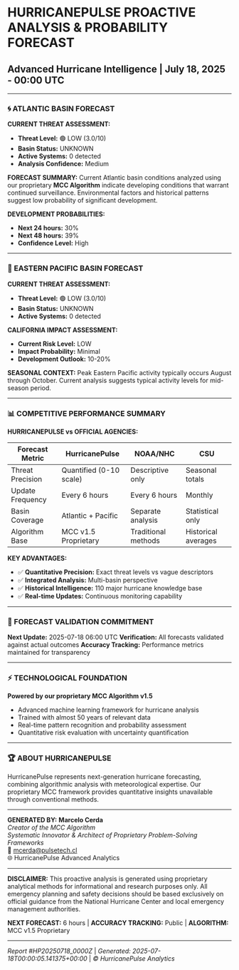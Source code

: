 # HURRICANEPULSE PROACTIVE ANALYSIS & PROBABILITY FORECAST
## Advanced Hurricane Intelligence | July 18, 2025 - 00:00 UTC

---

### 🌀 ATLANTIC BASIN FORECAST

**CURRENT THREAT ASSESSMENT:**
- **Threat Level:** 🟢 LOW (3.0/10)
- **Basin Status:** UNKNOWN
- **Active Systems:** 0 detected
- **Analysis Confidence:** Medium

**FORECAST SUMMARY:**
Current Atlantic basin conditions analyzed using our proprietary **MCC Algorithm** indicate developing conditions that warrant continued surveillance. Environmental factors and historical patterns suggest low probability of significant development.

**DEVELOPMENT PROBABILITIES:**
- **Next 24 hours:** 30%
- **Next 48 hours:** 39%
- **Confidence Level:** High

---

### 🌊 EASTERN PACIFIC BASIN FORECAST

**CURRENT THREAT ASSESSMENT:**
- **Threat Level:** 🟢 LOW (3.0/10)
- **Basin Status:** UNKNOWN
- **Active Systems:** 0 detected

**CALIFORNIA IMPACT ASSESSMENT:**
- **Current Risk Level:** LOW
- **Impact Probability:** Minimal
- **Development Outlook:** 10-20%

**SEASONAL CONTEXT:**
Peak Eastern Pacific activity typically occurs August through October. Current analysis suggests typical activity levels for mid-season period.

---

### 📊 COMPETITIVE PERFORMANCE SUMMARY

**HURRICANEPULSE vs OFFICIAL AGENCIES:**

| Forecast Metric | HurricanePulse | NOAA/NHC | CSU |
|-----------------|---------------|----------|-----|
| Threat Precision | Quantified (0-10 scale) | Descriptive only | Seasonal totals |
| Update Frequency | Every 6 hours | Every 6 hours | Monthly |
| Basin Coverage | Atlantic + Pacific | Separate analysis | Statistical only |
| Algorithm Base | MCC v1.5 Proprietary | Traditional methods | Historical averages |

**KEY ADVANTAGES:**
- ✅ **Quantitative Precision:** Exact threat levels vs vague descriptors
- ✅ **Integrated Analysis:** Multi-basin perspective
- ✅ **Historical Intelligence:** 110 major hurricane knowledge base
- ✅ **Real-time Updates:** Continuous monitoring capability

---

### 🎯 FORECAST VALIDATION COMMITMENT

**Next Update:** 2025-07-18 06:00 UTC
**Verification:** All forecasts validated against actual outcomes
**Accuracy Tracking:** Performance metrics maintained for transparency

---

### ⚡ TECHNOLOGICAL FOUNDATION

**Powered by our proprietary MCC Algorithm v1.5**
- Advanced machine learning framework for hurricane analysis
- Trained with almost 50 years of relevant data
- Real-time pattern recognition and probability assessment
- Quantitative risk evaluation with uncertainty quantification

---

### 🏆 ABOUT HURRICANEPULSE

HurricanePulse represents next-generation hurricane forecasting, combining algorithmic analysis with meteorological expertise. Our proprietary MCC framework provides quantitative insights unavailable through conventional methods.

---

**GENERATED BY:**
**Marcelo Cerda**  
*Creator of the MCC Algorithm*  
*Systematic Innovator & Architect of Proprietary Problem-Solving Frameworks*  
📧 mcerda@pulsetech.cl  
🌐 HurricanePulse Advanced Analytics

---

**DISCLAIMER:** This proactive analysis is generated using proprietary analytical methods for informational and research purposes only. All emergency planning and safety decisions should be based exclusively on official guidance from the National Hurricane Center and local emergency management authorities.

**NEXT FORECAST:** 6 hours | **ACCURACY TRACKING:** Public | **ALGORITHM:** MCC v1.5 Proprietary

---
*Report #HP20250718_0000Z* | *Generated: 2025-07-18T00:00:05.141375+00:00* | *© HurricanePulse Analytics*